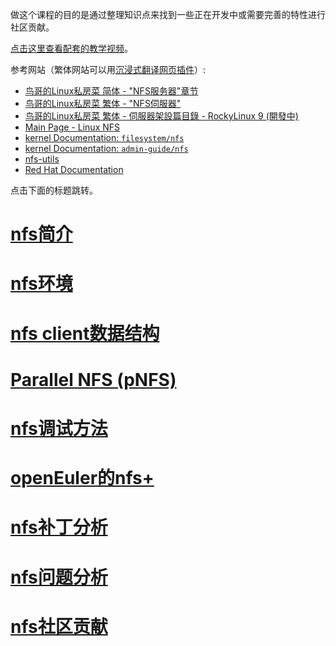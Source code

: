 做这个课程的目的是通过整理知识点来找到一些正在开发中或需要完善的特性进行社区贡献。

[点击这里查看配套的教学视频](https://chenxiaosong.com/course/nfs/video.html)。

参考网站（繁体网站可以用[沉浸式翻译网页插件](https://immersivetranslate.com/zh-Hans/)）:

- [鸟哥的Linux私房菜 简体 - "NFS服务器"章节](http://cn.linux.vbird.org/linux_server/#part3)
- [鸟哥的Linux私房菜 繁体 - "NFS伺服器"](https://linux.vbird.org/linux_server/centos6/0330nfs.php)
- [鸟哥的Linux私房菜 繁体 - 伺服器架設篇目錄 - RockyLinux 9 (開發中)](https://linux.vbird.org/linux_server/rocky9/)
- [Main Page - Linux NFS](https://linux-nfs.org/wiki/index.php/Main_Page)
- [kernel Documentation: `filesystem/nfs`](https://github.com/torvalds/linux/tree/master/Documentation/filesystems/nfs)
- [kernel Documentation: `admin-guide/nfs`](https://github.com/torvalds/linux/tree/master/Documentation/admin-guide/nfs)
- [nfs-utils](https://git.kernel.org/pub/scm/linux/kernel/git/rw/nfs-utils.git)
- [Red Hat Documentation](https://docs.redhat.com/zh-cn/documentation/red_hat_enterprise_linux/7/html/storage_administration_guide/ch-nfs)

点击下面的标题跳转。

# [nfs简介](https://chenxiaosong.com/course/nfs/introduction.html)

# [nfs环境](https://chenxiaosong.com/course/nfs/environment.html)

# [nfs client数据结构](https://chenxiaosong.com/course/nfs/client-data-structure.html)

# [Parallel NFS (pNFS)](https://chenxiaosong.com/course/nfs/pnfs.html)

# [nfs调试方法](https://chenxiaosong.com/course/nfs/debug.html)

<!--
# [nfs多路径](https://chenxiaosong.com/course/nfs/multipath.html)
-->

# [openEuler的nfs+](https://chenxiaosong.com/course/nfs/openeuler-enfs.html)

# [nfs补丁分析](https://chenxiaosong.com/course/nfs/patch.html)

# [nfs问题分析](https://chenxiaosong.com/course/nfs/issue.html)

# [nfs社区贡献](https://chenxiaosong.com/course/nfs/mailing-list.html)


